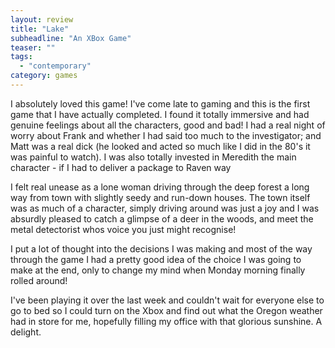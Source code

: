```yaml
---
layout: review
title: "Lake"
subheadline: "An XBox Game"
teaser: ""
tags:
  - "contemporary"
category: games
---
```

I absolutely loved this game! I've come late to gaming and this is the first game that I have actually completed. I found it
totally immersive and had genuine feelings about all the characters, good and bad! I had a real night of worry about Frank and
whether I had said too much to the investigator; and Matt was a real dick (he looked and acted so much like I did in the 80's
it was painful to watch). I was also totally invested in Meredith the main character - if I had to deliver a package to Raven way

I felt real unease as a lone woman driving through the deep forest a long way from town with slightly seedy and run-down houses.
The town itself was as much of a character, simply driving around was just a joy and I was absurdly pleased to catch a glimpse
of a deer in the woods, and meet the metal detectorist whos voice you just might recognise!

I put a lot of thought into the decisions I was making and most of the way through the game I had a
pretty good idea of the choice
I was going to make at the end, only to change my mind when Monday morning finally rolled around!

I've been playing it over the
last week and couldn't wait for everyone else to go to bed so I could turn on the Xbox and find out what the Oregon weather
had in store for me, hopefully filling my office with that glorious sunshine. A delight.